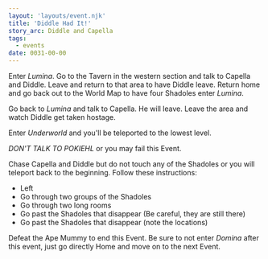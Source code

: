 ```yaml
---
layout: 'layouts/event.njk'
title: 'Diddle Had It!'
story_arc: Diddle and Capella
tags:
  - events
date: 0031-00-00
---
```

Enter *Lumina*. Go to the Tavern in the western section and talk to Capella and Diddle. Leave and return to that area to have Diddle leave. Return home and go back out to the World Map to have four Shadoles enter *Lumina*.

Go back to *Lumina* and talk to Capella. He will leave. Leave the area and watch Diddle get taken hostage.

Enter *Underworld* and you'll be teleported to the lowest level.

*DON'T TALK TO POKIEHL* or you may fail this Event.

Chase Capella and Diddle but do not touch any of the Shadoles or you will teleport back to the beginning. Follow these instructions:

* Left
* Go through two groups of the Shadoles
* Go through two long rooms
* Go past the Shadoles that disappear (Be careful, they are still there)
* Go past the Shadoles that disappear (note the locations)

Defeat the Ape Mummy to end this Event. Be sure to not enter *Domina* after this event, just go directly Home and move on to the next Event.